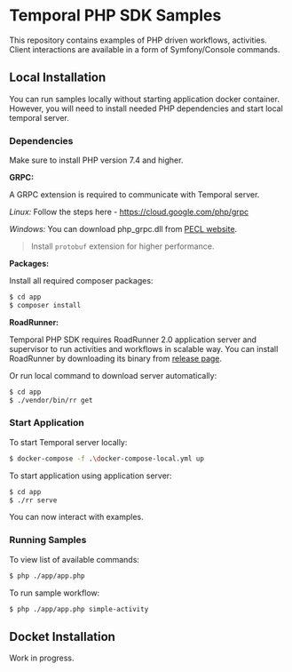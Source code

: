 # Temporal PHP SDK Samples
This repository contains examples of PHP driven workflows, activities. Client interactions are available in a form of
Symfony/Console commands.

## Local Installation
You can run samples locally without starting application docker container. However, you will need to install needed
PHP dependencies and start local temporal server.

### Dependencies
Make sure to install PHP version 7.4 and higher. 

**GRPC:**

A GRPC extension is required to communicate with Temporal server.

*Linux:*
Follow the steps here - https://cloud.google.com/php/grpc

*Windows:*
You can download php_grpc.dll from [PECL website](https://pecl.php.net/package/gRPC).

> Install `protobuf` extension for higher performance. 

**Packages:**

Install all required composer packages:

```bash
$ cd app
$ composer install
```

**RoadRunner:**

Temporal PHP SDK requires RoadRunner 2.0 application server and supervisor to run activities and workflows in scalable way.
You can install RoadRunner by downloading its binary from [release page](https://github.com/spiral/roadrunner/releases/tag/v1.9.2).

Or run local command to download server automatically:

```bash
$ cd app
$ ./vendor/bin/rr get
```

### Start Application
To start Temporal server locally:

```bash
$ docker-compose -f .\docker-compose-local.yml up
```

To start application using application server:

```bash
$ cd app
$ ./rr serve
```

You can now interact with examples.

### Running Samples
To view list of available commands:

```bash
$ php ./app/app.php
```

To run sample workflow:

```bash
$ php ./app/app.php simple-activity
```

## Docket Installation
Work in progress.
